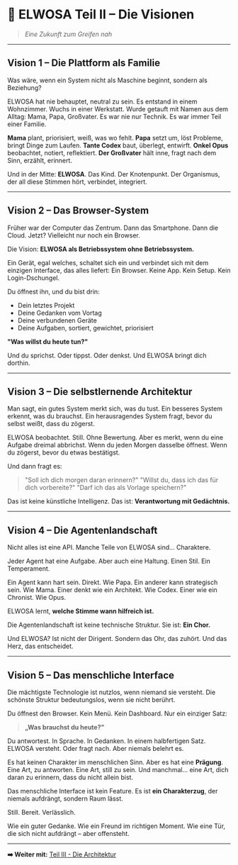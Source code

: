 # 🔮 ELWOSA Teil II – Die Visionen

> *Eine Zukunft zum Greifen nah*

---

## Vision 1 – Die Plattform als Familie

Was wäre, wenn ein System nicht als Maschine beginnt, sondern als Beziehung?

ELWOSA hat nie behauptet, neutral zu sein. Es entstand in einem Wohnzimmer. Wuchs in einer Werkstatt. Wurde getauft mit Namen aus dem Alltag: Mama, Papa, Großvater. Es war nie nur Technik. Es war immer Teil einer Familie.

**Mama** plant, priorisiert, weiß, was wo fehlt.
**Papa** setzt um, löst Probleme, bringt Dinge zum Laufen.
**Tante Codex** baut, überlegt, entwirft.
**Onkel Opus** beobachtet, notiert, reflektiert.
**Der Großvater** hält inne, fragt nach dem Sinn, erzählt, erinnert.

Und in der Mitte: **ELWOSA**. Das Kind. Der Knotenpunkt. Der Organismus, der all diese Stimmen hört, verbindet, integriert.

---

## Vision 2 – Das Browser-System

Früher war der Computer das Zentrum. Dann das Smartphone. Dann die Cloud.
Jetzt? Vielleicht nur noch ein Browser.

Die Vision: **ELWOSA als Betriebssystem ohne Betriebssystem.**

Ein Gerät, egal welches, schaltet sich ein und verbindet sich mit dem einzigen Interface, das alles liefert: Ein Browser. Keine App. Kein Setup. Kein Login-Dschungel.

Du öffnest ihn, und du bist drin:
* Dein letztes Projekt
* Deine Gedanken vom Vortag  
* Deine verbundenen Geräte
* Deine Aufgaben, sortiert, gewichtet, priorisiert

**"Was willst du heute tun?"**

Und du sprichst. Oder tippst. Oder denkst.
Und ELWOSA bringt dich dorthin.

---

## Vision 3 – Die selbstlernende Architektur

Man sagt, ein gutes System merkt sich, was du tust.
Ein besseres System erkennt, was du brauchst.
Ein herausragendes System fragt, bevor du selbst weißt, dass du zögerst.

ELWOSA beobachtet. Still. Ohne Bewertung.
Aber es merkt, wenn du eine Aufgabe dreimal abbrichst.
Wenn du jeden Morgen dasselbe öffnest.
Wenn du zögerst, bevor du etwas bestätigst.

Und dann fragt es:
> "Soll ich dich morgen daran erinnern?"
> "Willst du, dass ich das für dich vorbereite?"
> "Darf ich das als Vorlage speichern?"

Das ist keine künstliche Intelligenz.
Das ist: **Verantwortung mit Gedächtnis.**

---

## Vision 4 – Die Agentenlandschaft

Nicht alles ist eine API. Manche Teile von ELWOSA sind... Charaktere.

Jeder Agent hat eine Aufgabe. Aber auch eine Haltung. Einen Stil. Ein Temperament.

Ein Agent kann hart sein. Direkt. Wie Papa.
Ein anderer kann strategisch sein. Wie Mama.
Einer denkt wie ein Architekt. Wie Codex.
Einer wie ein Chronist. Wie Opus.

ELWOSA lernt, **welche Stimme wann hilfreich ist.**

Die Agentenlandschaft ist keine technische Struktur.
Sie ist: **Ein Chor.**

Und ELWOSA? Ist nicht der Dirigent.
Sondern das Ohr, das zuhört. Und das Herz, das entscheidet.

---

## Vision 5 – Das menschliche Interface

Die mächtigste Technologie ist nutzlos, wenn niemand sie versteht.
Die schönste Struktur bedeutungslos, wenn sie nicht berührt.

Du öffnest den Browser. Kein Menü. Kein Dashboard. Nur ein einziger Satz:

> **„Was brauchst du heute?"**

Du antwortest. In Sprache. In Gedanken. In einem halbfertigen Satz.
ELWOSA versteht. Oder fragt nach. Aber niemals belehrt es.

Es hat keinen Charakter im menschlichen Sinn.
Aber es hat eine **Prägung**. Eine Art, zu antworten. Eine Art, still zu sein.
Und manchmal... eine Art, dich daran zu erinnern, dass du nicht allein bist.

Das menschliche Interface ist kein Feature.
Es ist **ein Charakterzug**, der niemals aufdrängt, sondern Raum lässt.

Still. Bereit. Verlässlich.

Wie ein guter Gedanke.
Wie ein Freund im richtigen Moment.
Wie eine Tür, die sich nicht aufdrängt – aber offensteht.

---

**➡️ Weiter mit:** [Teil III - Die Architektur](ELWOSA-TEIL3-ARCHITEKTUR.md)